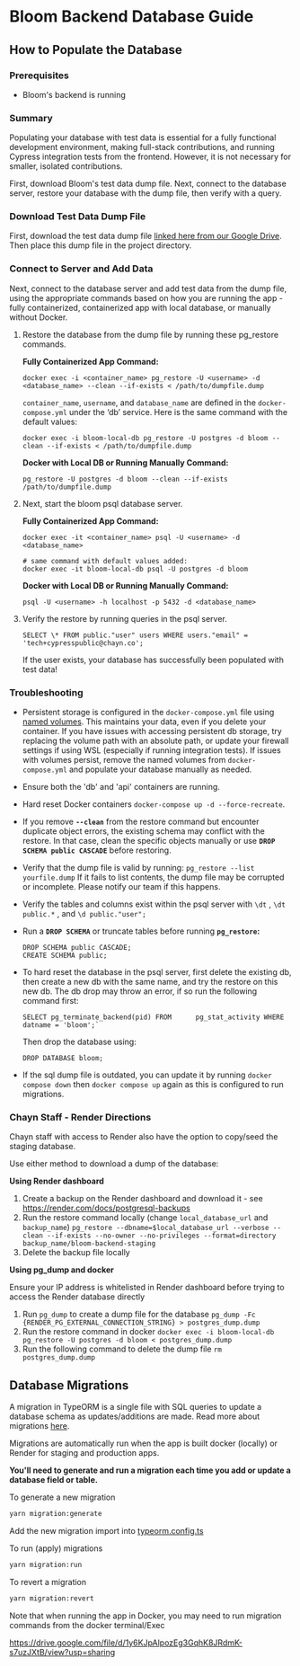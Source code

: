 # Bloom Backend Database Guide

## How to Populate the Database

### Prerequisites

- Bloom's backend is running

### Summary

Populating your database with test data is essential for a fully functional development environment, making full-stack contributions, and running Cypress integration tests from the frontend. However, it is not necessary for smaller, isolated contributions.

First, download Bloom's test data dump file. Next, connect to the database server, restore your database with the dump file, then verify with a query.

### Download Test Data Dump File

First, download the test data dump file [linked here from our Google Drive](https://drive.google.com/file/d/1y6KJpAlpozEg3GqhK8JRdmK-s7uzJXtB/view?usp=drive_link). Then place this dump file in the project directory.

### Connect to Server and Add Data

Next, connect to the database server and add test data from the dump file, using the appropriate commands based on how you are running the app - fully containerized, containerized app with local database, or manually without Docker.

1. Restore the database from the dump file by running these pg_restore commands.

   **Fully Containerized App Command:**

   ```
   docker exec -i <container_name> pg_restore -U <username> -d <database_name> --clean --if-exists < /path/to/dumpfile.dump
   ```

   `container_name`, `username`, and `database_name` are defined in the `docker-compose.yml` under the ‘db’ service. Here is the same command with the default values:

   ```
   docker exec -i bloom-local-db pg_restore -U postgres -d bloom --clean --if-exists < /path/to/dumpfile.dump
   ```

   **Docker with Local DB or Running Manually Command:**

   ```
   pg_restore -U postgres -d bloom --clean --if-exists /path/to/dumpfile.dump
   ```

2. Next, start the bloom psql database server.

   **Fully Containerized App Command:**

   ```
   docker exec -it <container_name> psql -U <username> -d <database_name>

   # same command with default values added:
   docker exec -it bloom-local-db psql -U postgres -d bloom
   ```

   **Docker with Local DB or Running Manually Command:**

   ```
   psql -U <username> -h localhost -p 5432 -d <database_name>
   ```

3. Verify the restore by running queries in the psql server.

   ```
   SELECT \* FROM public."user" users WHERE users."email" = 'tech+cypresspublic@chayn.co';
   ```

   If the user exists, your database has successfully been populated with test data!

### Troubleshooting

- Persistent storage is configured in the `docker-compose.yml` file using [named volumes](https://docs.docker.com/engine/storage/volumes/). This maintains your data, even if you delete your container. If you have issues with accessing persistent db storage, try replacing the volume path with an absolute path, or update your firewall settings if using WSL (especially if running integration tests). If issues with volumes persist, remove the named volumes from `docker-compose.yml` and populate your database manually as needed.
- Ensure both the 'db' and 'api' containers are running.
- Hard reset Docker containers `docker-compose up -d --force-recreate`.
- If you remove **`--clean`** from the restore command but encounter duplicate object errors, the existing schema may conflict with the restore. In that case, clean the specific objects manually or use **`DROP SCHEMA public CASCADE`** before restoring.
- Verify that the dump file is valid by running: `pg_restore --list yourfile.dump` If it fails to list contents, the dump file may be corrupted or incomplete. Please notify our team if this happens.
- Verify the tables and columns exist within the psql server with `\dt` , `\dt public.*` , and `\d public."user";`
- Run a **`DROP SCHEMA`** or truncate tables before running **`pg_restore`:**

  ```
  DROP SCHEMA public CASCADE;
  CREATE SCHEMA public;
  ```

- To hard reset the database in the psql server, first delete the existing db, then create a new db with the same name, and try the restore on this new db. The db drop may throw an error, if so run the following command first:
  ```
  SELECT pg_terminate_backend(pid) FROM      pg_stat_activity WHERE datname = 'bloom';`
  ```
  Then drop the database using:
  ```
  DROP DATABASE bloom;
  ```
- If the sql dump file is outdated, you can update it by running `docker compose down` then `docker compose up` again as this is configured to run migrations.

### Chayn Staff - Render Directions

Chayn staff with access to Render also have the option to copy/seed the staging database.

Use either method to download a dump of the database:

**Using Render dashboard**

1. Create a backup on the Render dashboard and download it - see https://render.com/docs/postgresql-backups
2. Run the restore command locally (change `local_database_url` and `backup_name`)
   `pg_restore --dbname=$local_database_url --verbose --clean --if-exists --no-owner --no-privileges --format=directory backup_name/bloom-backend-staging`
3. Delete the backup file locally

**Using pg_dump and docker**

Ensure your IP address is whitelisted in Render dashboard before trying to access the Render database directly

1. Run `pg_dump` to create a dump file for the database
   `pg_dump -Fc {RENDER_PG_EXTERNAL_CONNECTION_STRING} > postgres_dump.dump`
2. Run the restore command in docker
   `docker exec -i bloom-local-db pg_restore -U postgres -d bloom < postgres_dump.dump`
3. Run the following command to delete the dump file
   `rm postgres_dump.dump`

## Database Migrations

A migration in TypeORM is a single file with SQL queries to update a database schema as updates/additions are made. Read more about migrations [here](https://github.com/typeorm/typeorm/blob/master/docs/migrations.md).

Migrations are automatically run when the app is built docker (locally) or Render for staging and production apps.

**You'll need to generate and run a migration each time you add or update a database field or table.**

To generate a new migration

```bash
yarn migration:generate
```

Add the new migration import into [typeorm.config.ts](./src/typeorm.config.ts)

To run (apply) migrations

```bash
yarn migration:run
```

To revert a migration

```bash
yarn migration:revert
```

Note that when running the app in Docker, you may need to run migration commands from the docker terminal/Exec

https://drive.google.com/file/d/1y6KJpAlpozEg3GqhK8JRdmK-s7uzJXtB/view?usp=sharing
